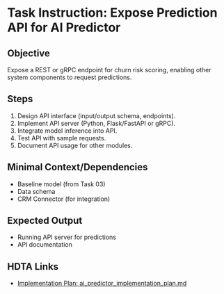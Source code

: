 # Task Instruction: Expose Prediction API for AI Predictor

## Objective
Expose a REST or gRPC endpoint for churn risk scoring, enabling other system components to request predictions.

## Steps
1. Design API interface (input/output schema, endpoints).
2. Implement API server (Python, Flask/FastAPI or gRPC).
3. Integrate model inference into API.
4. Test API with sample requests.
5. Document API usage for other modules.

## Minimal Context/Dependencies
- Baseline model (from Task 03)
- Data schema
- CRM Connector (for integration)

## Expected Output
- Running API server for predictions
- API documentation

## HDTA Links
- [Implementation Plan: ai_predictor_implementation_plan.md](ai_predictor_implementation_plan.md)
